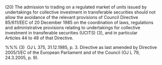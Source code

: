 (20) The admission to trading on a regulated market of units issued by undertakings for collective investment in transferable securities should not allow the avoidance of the relevant provisions of Council Directive 85/611/EEC of 20 December 1985 on the coordination of laws, regulations and administrative provisions relating to undertakings for collective investment in transferable securities (UCITS) (3), and in particular Articles 44 to 48 of that Directive.

%%% (3)  OJ L 375, 31.12.1985, p. 3. Directive as last amended by Directive 2005/1/EC of the European Parliament and of the Council (OJ L 79, 24.3.2005, p. 9).